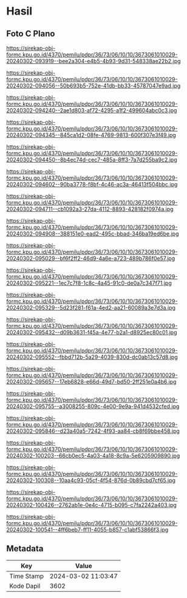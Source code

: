 # Hasil

## Foto C Plano

https://sirekap-obj-formc.kpu.go.id/4370/pemilu/pdpr/36/73/06/10/10/3673061010029-20240302-093919--bee2a304-e4b5-4b93-9d31-548338ae22b2.jpg

https://sirekap-obj-formc.kpu.go.id/4370/pemilu/pdpr/36/73/06/10/10/3673061010029-20240302-094056--50b693b5-752e-41db-bb33-45787047e9ad.jpg

https://sirekap-obj-formc.kpu.go.id/4370/pemilu/pdpr/36/73/06/10/10/3673061010029-20240302-094240--2ae1d803-af72-4295-a1f2-499604abc0c3.jpg

https://sirekap-obj-formc.kpu.go.id/4370/pemilu/pdpr/36/73/06/10/10/3673061010029-20240302-094345--845ca1d2-08fe-4769-9813-600f307e3f49.jpg

https://sirekap-obj-formc.kpu.go.id/4370/pemilu/pdpr/36/73/06/10/10/3673061010029-20240302-094450--8b4ec74d-cec7-485a-8ff3-7a7d255ba9c2.jpg

https://sirekap-obj-formc.kpu.go.id/4370/pemilu/pdpr/36/73/06/10/10/3673061010029-20240302-094602--90ba3778-f8bf-4c46-ac3a-46413f504bbc.jpg

https://sirekap-obj-formc.kpu.go.id/4370/pemilu/pdpr/36/73/06/10/10/3673061010029-20240302-094711--cb1092a3-27da-4112-8893-428182f0974a.jpg

https://sirekap-obj-formc.kpu.go.id/4370/pemilu/pdpr/36/73/06/10/10/3673061010029-20240302-094908--388151e0-ead2-495c-bbad-346ba19ed6be.jpg

https://sirekap-obj-formc.kpu.go.id/4370/pemilu/pdpr/36/73/06/10/10/3673061010029-20240302-095029--bf6f2ff2-46d9-4a6e-a723-489b786f0e57.jpg

https://sirekap-obj-formc.kpu.go.id/4370/pemilu/pdpr/36/73/06/10/10/3673061010029-20240302-095221--1ec7c7f8-1c8c-4a45-91c0-de0a7c347f71.jpg

https://sirekap-obj-formc.kpu.go.id/4370/pemilu/pdpr/36/73/06/10/10/3673061010029-20240302-095329--5d23f281-f61a-4ed2-aa21-60089a3e7d3a.jpg

https://sirekap-obj-formc.kpu.go.id/4370/pemilu/pdpr/36/73/06/10/10/3673061010029-20240302-095432--d09b3631-f45a-4e77-b2a1-d8925ec80c01.jpg

https://sirekap-obj-formc.kpu.go.id/4370/pemilu/pdpr/36/73/06/10/10/3673061010029-20240302-095552--fbbd712b-5a29-4039-830d-dc0ab13c57d8.jpg

https://sirekap-obj-formc.kpu.go.id/4370/pemilu/pdpr/36/73/06/10/10/3673061010029-20240302-095657--17eb6828-e66d-49d7-bd50-2ff251e0a4b6.jpg

https://sirekap-obj-formc.kpu.go.id/4370/pemilu/pdpr/36/73/06/10/10/3673061010029-20240302-095755--a3008255-809c-4e00-9e9a-941d4532cfed.jpg

https://sirekap-obj-formc.kpu.go.id/4370/pemilu/pdpr/36/73/06/10/10/3673061010029-20240302-095846--d23a40a5-7242-4f93-aa84-cb8f69bbe458.jpg

https://sirekap-obj-formc.kpu.go.id/4370/pemilu/pdpr/36/73/06/10/10/3673061010029-20240302-100203--66cb0ec5-4a03-4a18-8c9a-5e6205909890.jpg

https://sirekap-obj-formc.kpu.go.id/4370/pemilu/pdpr/36/73/06/10/10/3673061010029-20240302-100308--10aa4c93-05cf-4f54-876d-0b89cbd7cf65.jpg

https://sirekap-obj-formc.kpu.go.id/4370/pemilu/pdpr/36/73/06/10/10/3673061010029-20240302-100426--2762ab1e-0e4c-4715-b095-c7fa2242a403.jpg

https://sirekap-obj-formc.kpu.go.id/4370/pemilu/pdpr/36/73/06/10/10/3673061010029-20240302-100541--4ff6beb7-ff11-4055-b857-c1abf53866f3.jpg


## Metadata

| Key        | Value               |
| ---------- | ------------------- |
| Time Stamp | 2024-03-02 11:03:47 |
| Kode Dapil | 3602                |



